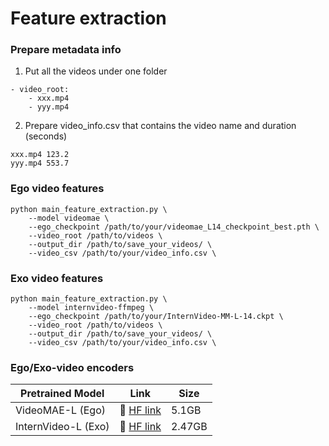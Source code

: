 # Feature extraction

### Prepare metadata info 
1. Put all the videos under one folder
```
- video_root:
    - xxx.mp4
    - yyy.mp4
```
2. Prepare video_info.csv that contains the video name and duration (seconds)
```
xxx.mp4 123.2
yyy.mp4 553.7
```

### Ego video features
```
python main_feature_extraction.py \
    --model videomae \
    --ego_checkpoint /path/to/your/videomae_L14_checkpoint_best.pth \
    --video_root /path/to/videos \
    --output_dir /path/to/save_your_videos/ \
    --video_csv /path/to/your/video_info.csv \
```

### Exo video features 
```
python main_feature_extraction.py \
    --model internvideo-ffmpeg \
    --ego_checkpoint /path/to/your/InternVideo-MM-L-14.ckpt \
    --video_root /path/to/videos \
    --output_dir /path/to/save_your_videos/ \
    --video_csv /path/to/your/video_info.csv \
```

### Ego/Exo-video encoders
| Pretrained Model | Link | Size |
|-------------------------|--------|--------|
| VideoMAE-L (Ego) | 🤗 [HF link](https://huggingface.co/Jazzcharles/EgoInstructor-ModelZoo/resolve/main/videomae_L14_checkpoint_best.pth) | 5.1GB
| InternVideo-L (Exo) | 🤗 [HF link](https://huggingface.co/OpenGVLab/InternVideo1.0/resolve/main/InternVideo-MM-L-14.ckpt) | 2.47GB

